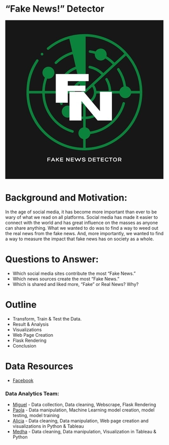 
# “Fake News!” Detector


![Logo](Image/fake_news_logo.jpg)

# Background and Motivation: 

In the age of social media, it has become more important than ever to be wary of what we read on all platforms. Social media has made it easier to connect with the world and has great influence on the masses as anyone can share anything. What we wanted to do was to find a way to weed out the real news from the fake news. And, more importantly, we wanted to find a way to measure the impact that fake news has on society as a whole.

# Questions to Answer:

  * Which social media sites contribute the most “Fake News.”
  * Which news sources create the most “Fake News.”
  * Which is shared and liked more, “Fake” or Real News? Why?

# Outline 
* Transform, Train & Test the Data.
* Result & Analysis 
* Visualizations 
* Web Page Creation 
* Flask Rendering
* Conclusion


# Data Resources

* [Facebook](https://www.facebook.com/)


### Data Analytics Team:
* [Miguel](https://github.com/52Godfrey) - Data collection, Data cleaning, Webscrape, Flask Rendering
* [Paola](https://github.com/paola1395) - Data manipulation, Machine Learning model creation, model testing, model training
* [Alicia](https://github.com/aliciasply) - Data cleaning, Data manipulation, Web page creation and visualizations in Python & Tableau
* [Medha](https://github.com/medha795) - Data cleaning, Data manipulation, Visualization in Tableau & Python 


